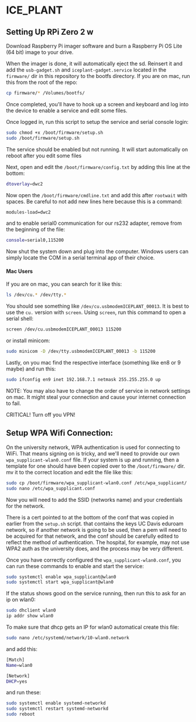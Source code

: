 # ICE_PLANT

## Setting Up RPi Zero 2 w
Download Raspberry Pi imager software and burn a Raspberry Pi OS Lite (64 bit) image to your drive. 

When the imager is done, it will automatically eject the sd. Reinsert it and add the `usb-gadget.sh` and `iceplant-gadget.service` located in the `firmware/` dir in this repository to the bootfs directory. If you are on mac, run this from the root of the repo:
```bash
cp firmware/* /Volumes/bootfs/
```

Once completed, you'll have to hook up a screen and keyboard and log into the device to enable a service and edit some files. 

Once logged in, run this script to setup the service and serial console login:
```bash
sudo chmod +x /boot/firmware/setup.sh
sudo /boot/firmware/setup.sh
```
The service should be enabled but not running. It will start automatically on reboot after you edit some files

Next, open and edit the `/boot/firmware/config.txt` by adding this line at the bottom:
```sh
dtoverlay=dwc2
```

Now open the `/boot/firmware/cmdline.txt` and add this after `rootwait` with spaces. Be careful to not add new lines here because this is a command:
```sh
modules-load=dwc2
```
and to enable serial0 communication for our rs232 adapter, remove from the beginning of the file:
```sh
console=serial0,115200
```


Now shut the system down and plug into the computer. Windows users can simply locate the COM in a serial terminal app of their choice.

#### Mac Users
If you are on mac, you can search for it like this:
```bash
ls /dev/cu.* /dev/tty.*
```

You should see something like `/dev/cu.usbmodemICEPLANT_00013`. It is best to use the `cu.` version with `screen`. Using `screen`, run this command to open a serial shell:
```zsh
screen /dev/cu.usbmodemICEPLANT_00013 115200
```

or install minicom:
```bash
sudo minicom -D /dev/tty.usbmodemICEPLANT_00013 -b 115200
```

Lastly, on you mac find the respective interface (something like en8 or 9 maybe) and run this:
```bash
sudo ifconfig en9 inet 192.168.7.1 netmask 255.255.255.0 up
```

NOTE: You may also have to change the order of service in network settings on mac. It might steal your connection and cause your internet connection to fail.

CRITICAL! Turn off you VPN!

## Setup WPA Wifi Connection:
On the university network, WPA authentication is used for connecting to WiFi. That means signing on is tricky, and we'll need to provide our own `wpa_supplicant-wlan0.conf` file. If your system is up and running, then a template for one should have been copied over to the `/boot/firmware/` dir. mv it to the correct location and edit the file like this:
```bash
sudo cp /boot/firmware/wpa_supplicant-wlan0.conf /etc/wpa_supplicant/
sudo nano /etc/wpa_supplicant.conf
```
Now you will need to add the SSID (networks name) and your credentials for the network. 

There is a cert pointed to at the bottom of the conf that was copied in earlier from the `setup.sh` script. that contains the keys UC Davis eduroam network, so if another network is going to be used, then a pem will need to be acquired for that network, and the conf should be carefully edited to reflect the method of authentication. The hospital, for example, may not use WPA2 auth as the university does, and the process may be very different. 

Once you have correctly configured the `wpa_supplicant-wlan0.conf`, you can run these commands to enable and start the service:
```bash
sudo systemctl enable wpa_supplicant@wlan0
sudo systemctl start wpa_supplicant@wlan0
```

If the status shows good on the service running, then run this to ask for an ip on wlan0:
```bash
sudo dhclient wlan0
ip addr show wlan0
```

To make sure that dhcp gets an IP for wlan0 automatical create this file:
```bash
sudo nano /etc/systemd/network/10-wlan0.network
```

and add this:
```bash
[Match]
Name=wlan0

[Network]
DHCP=yes
```

and run these: 
```bash
sudo systemctl enable systemd-networkd
sudo systemctl restart systemd-networkd
sudo reboot
```




